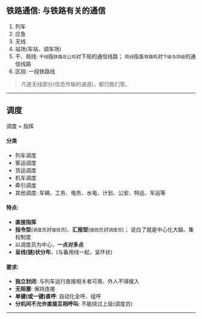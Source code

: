 ## 铁路通信: 与铁路有关的通信

1. 列车
2. 应急
3. 无线
4. 站场(车站、调车场)
5. 干、局线: `干线`指`铁路总公司`对下局的通信线路； `局线`指各`铁路局`对`下级与同级`的通信线路
6. 区段: 一段铁路线

> 凡是无线部分(信息传输的通道)，都归我们管。

___

## 调度

调度 = 指挥

#### 分类

* 列车调度
* 客运调度
* 货运调度
* 机车调度
* 牵引调度
* 其他调度: 车辆、工务、电务、水电、计划、公安、特运、军运等

#### 特点: 

* **直接指挥**
* **指令型**(`调度员`对`值班员`)、**汇报型**(`值班员`对`调度员`)； 说白了就是中心化大脑、集权制度
* 以调度员为中心，**一点对多点**
* **呈线(链)状分布**，(与备用线一起，呈环状)

#### 要求:

* **独立封闭**: 与列车运行直接相关者可用，外人不得接入
* **无阻塞**: 保持连接
* **单键(或一键)直呼**: 自动化全呼、组呼
* **分机间不允许直接互相呼叫**: 不能绕过上级(调度员)

___

